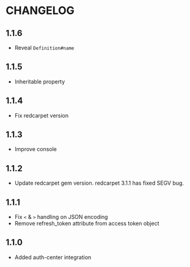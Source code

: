 # CHANGELOG

## 1.1.6
* Reveal `Definition#name`

## 1.1.5
* Inheritable property

## 1.1.4
* Fix redcarpet version

## 1.1.3
* Improve console

## 1.1.2
* Update redcarpet gem version. redcarpet 3.1.1 has fixed SEGV bug.

## 1.1.1
* Fix `<` & `>` handling on JSON encoding
* Remove refresh_token attribute from access token object

## 1.1.0
* Added auth-center integration
